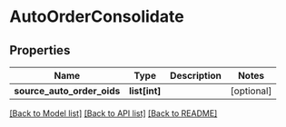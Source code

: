 # AutoOrderConsolidate

## Properties
Name | Type | Description | Notes
------------ | ------------- | ------------- | -------------
**source_auto_order_oids** | **list[int]** |  | [optional] 

[[Back to Model list]](../README.md#documentation-for-models) [[Back to API list]](../README.md#documentation-for-api-endpoints) [[Back to README]](../README.md)


